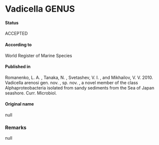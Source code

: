 # Vadicella GENUS

#### Status
ACCEPTED

#### According to
World Register of Marine Species

#### Published in
Romanenko, L. A. , Tanaka, N. , Svetashev, V. I. , and Mikhailov, V. V. 2010. Vadicella arenosi gen. nov. , sp. nov. , a novel member of the class Alphaproteobacteria isolated from sandy sediments from the Sea of Japan seashore. Curr. Microbiol.

#### Original name
null

### Remarks
null